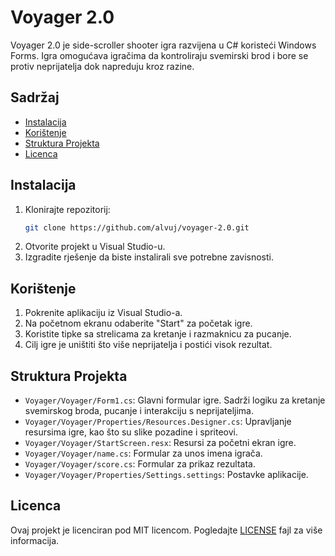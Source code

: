 # Voyager 2.0

Voyager 2.0 je side-scroller shooter igra razvijena u C# koristeći Windows Forms. Igra omogućava igračima da kontroliraju svemirski brod i bore se protiv neprijatelja dok napreduju kroz razine.

## Sadržaj

- [Instalacija](#instalacija)
- [Korištenje](#korištenje)
- [Struktura Projekta](#struktura-projekta)
- [Licenca](#licenca)

## Instalacija

1. Klonirajte repozitorij:
    ```bash
    git clone https://github.com/alvuj/voyager-2.0.git
    ```
2. Otvorite projekt u Visual Studio-u.
3. Izgradite rješenje da biste instalirali sve potrebne zavisnosti.

## Korištenje

1. Pokrenite aplikaciju iz Visual Studio-a.
2. Na početnom ekranu odaberite "Start" za početak igre.
3. Koristite tipke sa strelicama za kretanje i razmaknicu za pucanje.
4. Cilj igre je uništiti što više neprijatelja i postići visok rezultat.

## Struktura Projekta

- `Voyager/Voyager/Form1.cs`: Glavni formular igre. Sadrži logiku za kretanje svemirskog broda, pucanje i interakciju s neprijateljima.
- `Voyager/Voyager/Properties/Resources.Designer.cs`: Upravljanje resursima igre, kao što su slike pozadine i spriteovi.
- `Voyager/Voyager/StartScreen.resx`: Resursi za početni ekran igre.
- `Voyager/Voyager/name.cs`: Formular za unos imena igrača.
- `Voyager/Voyager/score.cs`: Formular za prikaz rezultata.
- `Voyager/Voyager/Properties/Settings.settings`: Postavke aplikacije.

## Licenca

Ovaj projekt je licenciran pod MIT licencom. Pogledajte [LICENSE](LICENSE) fajl za više informacija.
